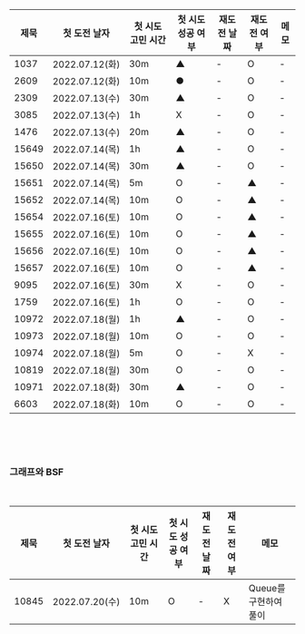 |제묵|첫 도전 날자|첫 시도 고민 시간|첫 시도 성공 여부|재도전 날짜|재도전 여부|메모|
|---|-------|--------|---|---|---|---|
|1037|2022.07.12(화)|30m|▲|-|O|-|
|2609|2022.07.12(화)|10m|●|-|O|-|
|2309|2022.07.13(수)|30m|▲|-|O|-|
|3085|2022.07.13(수)|1h|X|-|O|-|
|1476|2022.07.13(수)|20m|▲|-|O|-|
|15649|2022.07.14(목)|1h|▲|-|O|-|
|15650|2022.07.14(목)|30m|▲|-|O|-|
|15651|2022.07.14(목)|5m|O|-|▲|-|
|15652|2022.07.14(목)|10m|O|-|▲|-|
|15654|2022.07.16(토)|10m|O|-|▲|-|
|15655|2022.07.16(토)|10m|O|-|▲|-|
|15656|2022.07.16(토)|10m|O|-|▲|-|
|15657|2022.07.16(토)|10m|O|-|▲|-|
|9095|2022.07.16(토)|30m|X|-|O|-|
|1759|2022.07.16(토)|1h|O|-|O|-|
|10972|2022.07.18(월)|1h|▲|-|O|-|
|10973|2022.07.18(월)|10m|O|-|O|-|
|10974|2022.07.18(월)|5m|O|-|X|-|
|10819|2022.07.18(월)|30m|O|-|O|-|
|10971|2022.07.18(화)|30m|▲|-|O|-|
|6603|2022.07.18(화)|10m|O|-|O|-|

<br>
<br>
<br>

### 그래프와 BSF

<br>

|제묵|첫 도전 날자|첫 시도 고민 시간|첫 시도 성공 여부|재도전 날짜|재도전 여부|메모|
|---|-------|--------|---|---|---|---|
|10845|2022.07.20(수)|10m|O|-|X|Queue를 구현하여 풀이|